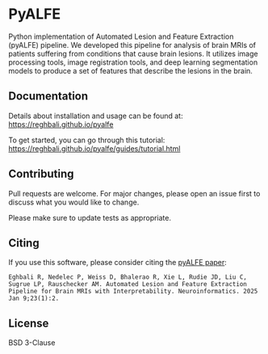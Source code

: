 # PyALFE

Python implementation of Automated Lesion and Feature Extraction (pyALFE) pipeline.
We developed this pipeline for analysis of brain MRIs of patients suffering from conditions that cause brain lesions. It utilizes image processing tools, image registration tools, and deep learning segmentation models to produce a set of features that describe the lesions in the brain.

## Documentation

Details about installation and usage can be found at:
https://reghbali.github.io/pyalfe

To get started, you can go through this tutorial:
https://reghbali.github.io/pyalfe/guides/tutorial.html

## Contributing
Pull requests are welcome. For major changes, please open an issue first to discuss what you would like to change.

Please make sure to update tests as appropriate.

## Citing
If you use this software, please consider citing the [pyALFE paper](https://link.springer.com/article/10.1007/s12021-024-09708-z): 

```Eghbali R, Nedelec P, Weiss D, Bhalerao R, Xie L, Rudie JD, Liu C, Sugrue LP, Rauschecker AM. Automated Lesion and Feature Extraction Pipeline for Brain MRIs with Interpretability. Neuroinformatics. 2025 Jan 9;23(1):2.```

## License
BSD 3-Clause
